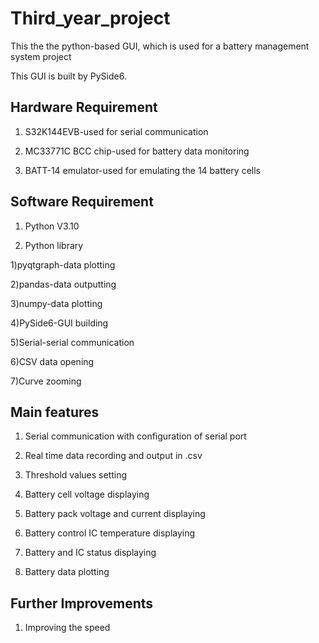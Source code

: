 # Third_year_project
This the the python-based GUI, which is used for a battery management system project

This GUI is built by PySide6.

## Hardware Requirement
1. S32K144EVB-used for serial communication

2. MC33771C BCC chip-used for battery data monitoring

3. BATT-14 emulator-used for emulating the 14 battery cells

## Software Requirement
1. Python V3.10

2. Python library

 1)pyqtgraph-data plotting

 2)pandas-data outputting

 3)numpy-data plotting

 4)PySide6-GUI building

 5)Serial-serial communication
 
 6)CSV data opening
 
 7)Curve zooming
 
## Main features
1. Serial communication with configuration of serial port

2. Real time data recording and output in .csv

3. Threshold values setting

4. Battery cell voltage displaying

5. Battery pack voltage and current displaying

6. Battery control IC temperature displaying

7. Battery and IC status displaying

8. Battery data plotting

## Further Improvements
1. Improving the speed
